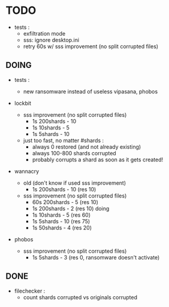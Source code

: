 # TODO

*	tests :
	*	exfiltration mode
	*	sss: ignore desktop.ini
	*	retry 60s w/ sss improvement (no split corrupted files)

## DOING

*	tests :
	*	new ransomware instead of useless vipasana, phobos

*	lockbit
	*	sss improvement (no split corrupted files)
		*	1s 200shards - 10
		*	1s 10shards - 5
		*	1s 5shards - 10
	*	just too fast, no matter #shards :
		*	always 0 restored (and not already existing)
		*	always 100-800 shards corrupted
		*	probably corrupts a shard as soon as it gets created!
*	wannacry
	*	old (don't know if used sss improvement)
		*	1s 200shards - 10 (res 10)
	*	sss improvement (no split corrupted files)
		*	60s 200shards - 5 (res 10)
		*	1s 200shards - 2 (res 10) doing
		*	1s 10shards - 5 (res 60)
		*	1s 5shards - 10 (res 75)
		*	1s 50shards - 4 (res 20)
*	phobos
	*	sss improvement (no split corrupted files)
		*	1s 5shards - 3 (res 0, ransomware doesn't activate)

## DONE	

*	filechecker :
	*	count shards corrupted vs originals corrupted
